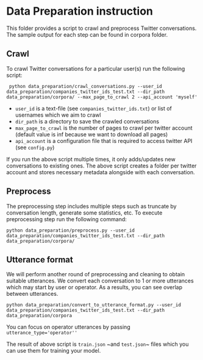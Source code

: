 # Data Preparation instruction

This folder provides a script to crawl and preprocess Twitter conversations. The sample output for each step can be found in corpora folder.

## Crawl 
To crawl Twitter conversations for a particular user(s) run the following script:

` python data_preparation/crawl_conversations.py --user_id data_preparation/companies_twitter_ids_test.txt --dir_path data_preparation/corpora/ --max_page_to_crawl 2 --api_account 'myself'`

- `user_id` is a text-file (see `companies_twitter_ids.txt`) or list of usernames which we aim to crawl
- `dir_path` is a directory to save the crawled conversations
- `max_page_to_crawl` is the number of pages to crawl per twitter account (default value is inf because we want to download all pages)
- `api_account` is a configuration file that is required to access twitter API (see `config.py`)

If you run the above script multiple times, it only adds/updates new conversations to existing ones. The above script creates a folder per twitter account and stores necessary metadata alongside with each conversation. 

## Preprocess 

The preprocessing step includes multiple steps such as truncate by conversation length, generate some statistics, etc.
To execute preprocessing step run the following command:

``python data_preparation/preprocess.py --user_id data_preparation/companies_twitter_ids_test.txt --dir_path data_preparation/corpora/``


## Utterance format

We will perform another round of preprocessing and cleaning to obtain suitable utterances. We convert each conversation to 1 or more utterances which may start by user or operator. As a results, you can see overlap between utterances.

``python data_preparation/convert_to_utterance_format.py --user_id data_preparation/companies_twitter_ids_test.txt --dir_path data_preparation/corpora``

You can focus on operator utterances by passing `utterance_type='operator''`

The result of above script is `train.json` ~and `test.json`~ files which you can use them for training your model.

